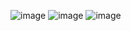 ![image](https://github.com/kalininDanil17Y/job-minecraft-logs-stats/assets/89091098/bd4856a5-33f8-4011-8114-aad1881c05f6)
![image](https://github.com/kalininDanil17Y/job-minecraft-logs-stats/assets/89091098/135bea90-a2da-431f-8737-5a7bef5c9b26)
![image](https://github.com/kalininDanil17Y/job-minecraft-logs-stats/assets/89091098/8bebc451-d240-4f28-836c-5e5b82b3ae54)
